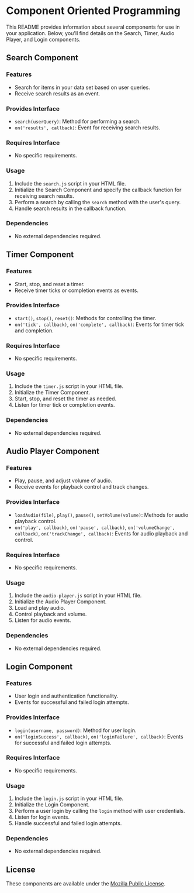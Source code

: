 # Component Oriented Programming

This README provides information about several components for use in your application. Below, you'll find details on the Search, Timer, Audio Player, and Login components.

## Search Component

### Features

- Search for items in your data set based on user queries.
- Receive search results as an event.

### Provides Interface

- `search(userQuery)`: Method for performing a search.
- `on('results', callback)`: Event for receiving search results.

### Requires Interface

- No specific requirements.

### Usage

1. Include the `search.js` script in your HTML file.
2. Initialize the Search Component and specify the callback function for receiving search results.
3. Perform a search by calling the `search` method with the user's query.
4. Handle search results in the callback function.

### Dependencies

- No external dependencies required.

## Timer Component

### Features

- Start, stop, and reset a timer.
- Receive timer ticks or completion events as events.

### Provides Interface

- `start()`, `stop()`, `reset()`: Methods for controlling the timer.
- `on('tick', callback)`, `on('complete', callback)`: Events for timer tick and completion.

### Requires Interface

- No specific requirements.

### Usage

1. Include the `timer.js` script in your HTML file.
2. Initialize the Timer Component.
3. Start, stop, and reset the timer as needed.
4. Listen for timer tick or completion events.

### Dependencies

- No external dependencies required.

## Audio Player Component

### Features

- Play, pause, and adjust volume of audio.
- Receive events for playback control and track changes.

### Provides Interface

- `loadAudio(file)`, `play()`, `pause()`, `setVolume(volume)`: Methods for audio playback control.
- `on('play', callback)`, `on('pause', callback)`, `on('volumeChange', callback)`, `on('trackChange', callback)`: Events for audio playback and control.

### Requires Interface

- No specific requirements.

### Usage

1. Include the `audio-player.js` script in your HTML file.
2. Initialize the Audio Player Component.
3. Load and play audio.
4. Control playback and volume.
5. Listen for audio events.

### Dependencies

- No external dependencies required.

## Login Component

### Features

- User login and authentication functionality.
- Events for successful and failed login attempts.

### Provides Interface

- `login(username, password)`: Method for user login.
- `on('loginSuccess', callback)`, `on('loginFailure', callback)`: Events for successful and failed login attempts.

### Requires Interface

- No specific requirements.

### Usage

1. Include the `login.js` script in your HTML file.
2. Initialize the Login Component.
3. Perform a user login by calling the `login` method with user credentials.
4. Listen for login events.
5. Handle successful and failed login attempts.

### Dependencies

- No external dependencies required.

## License

These components are available under the [Mozilla Public License](LICENSE).
